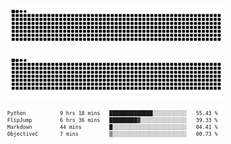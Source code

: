 ![Snake Animation](https://raw.githubusercontent.com/tomhea/tomhea/output/github-contribution-grid-snake-dark.svg#gh-dark-mode-only)
![Snake Animation](https://raw.githubusercontent.com/tomhea/tomhea/output/github-contribution-grid-snake.svg#gh-light-mode-only)

<p></p>

<!--START_SECTION:waka-->

```text
Python           9 hrs 18 mins   ██████████████░░░░░░░░░░░   55.43 %
FlipJump         6 hrs 36 mins   █████████▓░░░░░░░░░░░░░░░   39.33 %
Markdown         44 mins         █░░░░░░░░░░░░░░░░░░░░░░░░   04.41 %
ObjectiveC       7 mins          ▒░░░░░░░░░░░░░░░░░░░░░░░░   00.73 %
```

<!--END_SECTION:waka-->
